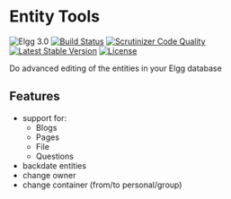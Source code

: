 Entity Tools
============

![Elgg 3.0](https://img.shields.io/badge/Elgg-3.0-green.svg)
[![Build Status](https://scrutinizer-ci.com/g/ColdTrick/entity_tools/badges/build.png?b=master)](https://scrutinizer-ci.com/g/ColdTrick/entity_tools/build-status/master)
[![Scrutinizer Code Quality](https://scrutinizer-ci.com/g/ColdTrick/entity_tools/badges/quality-score.png?b=master)](https://scrutinizer-ci.com/g/ColdTrick/entity_tools/?branch=master)
[![Latest Stable Version](https://poser.pugx.org/coldtrick/entity_tools/v/stable.svg)](https://packagist.org/packages/coldtrick/entity_tools)
[![License](https://poser.pugx.org/coldtrick/entity_tools/license.svg)](https://packagist.org/packages/coldtrick/entity_tools)

Do advanced editing of the entities in your Elgg database

Features
--------
- support for:
	- Blogs
	- Pages
	- File
	- Questions
- backdate entities
- change owner
- change container (from/to personal/group)
